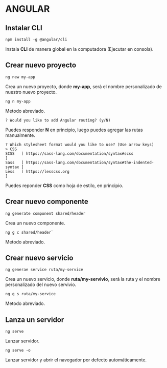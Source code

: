 
# ANGULAR

## Instalar CLI

```
npm install -g @angular/cli
```
Instala **CLI** de manera global en la computadora (Ejecutar en consola).

## Crear nuevo proyecto

```
ng new my-app
```
Crea un nuevo proyecto, donde **my-app**, será el nombre personalizado de nuestro nuevo proyecto.
```
ng n my-app
```
Metodo abreviado.
```
? Would you like to add Angular routing? (y/N)
```
Puedes responder **N** en principio, luego puedes agregar las rutas manualmente.
```
? Which stylesheet format would you like to use? (Use arrow keys)
> CSS
SCSS   [ https://sass-lang.com/documentation/syntax#scss                ]
Sass   [ https://sass-lang.com/documentation/syntax#the-indented-syntax ]
Less   [ https://lesscss.org                                             ]
```
Puedes reponder **CSS** como hoja de estilo, en principio.

## Crear nuevo componente

```
ng generate component shared/header
```
Crea un nuevo componente.
```
ng g c shared/header`
```
Metodo abreviado.

## Crear nuevo servicio

```
ng generae service ruta/my-service
```
Crea un nuevo servicio, donde **ruta/my-servivio**, será la ruta y el nombre personalizado del nuevo servivio.
```
ng g s ruta/my-service
```
Metodo abreviado.

## Lanza un servidor

```
ng serve
```
Lanzar servidor.
```
ng serve -o
```
Lanzar servidor y abrir el navegador por defecto automáticamente.
